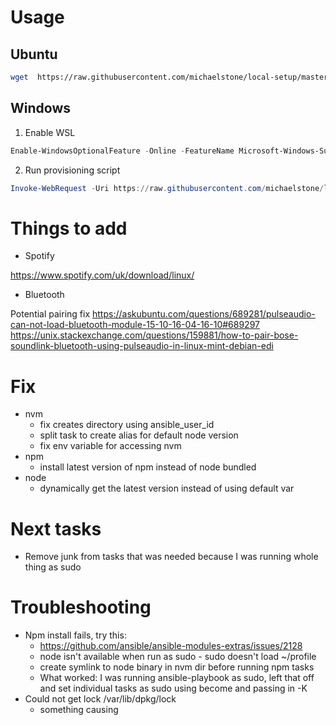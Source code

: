 # Usage

## Ubuntu

```bash
wget  https://raw.githubusercontent.com/michaelstone/local-setup/master/ubuntu-bootstrap.sh && chmod 744 ubuntu-bootstrap.sh && ./ubuntu-bootstrap.sh
```

## Windows

1. Enable WSL
```powershell
Enable-WindowsOptionalFeature -Online -FeatureName Microsoft-Windows-Subsystem-Linux
```

2. Run provisioning script
```powershell
Invoke-WebRequest -Uri https://raw.githubusercontent.com/michaelstone/local-setup/master/windows-bootstrap.ps1 -OutFile windows-bootstrap.ps1; Start-Process powershell -Verb runAs "-NoExit -ExecutionPolicy Bypass -Command cd $pwd; & .\windows-bootstrap.ps1"
```


# Things to add

- Spotify

https://www.spotify.com/uk/download/linux/ 


- Bluetooth

Potential pairing fix
https://askubuntu.com/questions/689281/pulseaudio-can-not-load-bluetooth-module-15-10-16-04-16-10#689297
https://unix.stackexchange.com/questions/159881/how-to-pair-bose-soundlink-bluetooth-using-pulseaudio-in-linux-mint-debian-edi


# Fix

- nvm 
  + fix creates directory using ansible_user_id
  + split task to create alias for default node version
  + fix env variable for accessing nvm
- npm 
  + install latest version of npm instead of node bundled
- node 
  + dynamically get the latest version instead of using default var


# Next tasks

- Remove junk from tasks that was needed because I was running whole thing as sudo

# Troubleshooting

- Npm install fails, try this:
  + https://github.com/ansible/ansible-modules-extras/issues/2128
  + node isn't available when run as sudo - sudo doesn't load ~/profile
  + create symlink to node binary in nvm dir before running npm tasks
  + What worked: I was running ansible-playbook as sudo, left that off and set individual tasks as sudo using become and passing in -K
- Could not get lock /var/lib/dpkg/lock
  + something causing 
